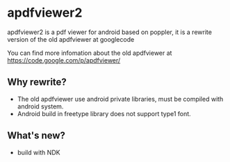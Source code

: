 apdfviewer2
===========

apdfviewer2 is a pdf viewer for android based on poppler, it is a rewrite version of the old apdfviewer at googlecode

You can find more infomation about the old apdfviewer at https://code.google.com/p/apdfviewer/

Why rewrite?
------------

- The old apdfviewer use android private libraries, must be compiled with android system.
- Android build in freetype library does not support type1 font.

What's new?
-----------

- build with NDK

